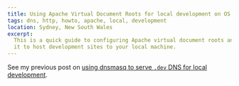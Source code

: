 ```yaml
---
title: Using Apache Virtual Document Roots for local development on OS X
tags: dns, http, howto, apache, local, development
location: Sydney, New South Wales
excerpt: 
  This is a quick guide to configuring Apache virtual document roots and using
  it to host development sites to your local machine.
---
```


[vhost_alias]: http://httpd.apache.org/docs/current/mod/mod_vhost_alias.html
[virtualdocumentroot]: http://httpd.apache.org/docs/current/mod/mod_vhost_alias.html#virtualdocumentroot

See my previous post on [using dnsmasq to serve `.dev` DNS for local
development][dnsmasq].

[dnsmasq]: /2013/dnsmasq-dev-osx/
